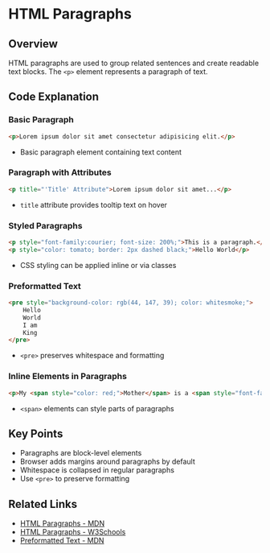 # HTML Paragraphs

## Overview
HTML paragraphs are used to group related sentences and create readable text blocks. The `<p>` element represents a paragraph of text.

## Code Explanation

### Basic Paragraph
```html
<p>Lorem ipsum dolor sit amet consectetur adipisicing elit.</p>
```
- Basic paragraph element containing text content

### Paragraph with Attributes
```html
<p title="'Title' Attribute">Lorem ipsum dolor sit amet...</p>
```
- `title` attribute provides tooltip text on hover

### Styled Paragraphs
```html
<p style="font-family:courier; font-size: 200%;">This is a paragraph.</p>
<p style="color: tomato; border: 2px dashed black;">Hello World</p>
```
- CSS styling can be applied inline or via classes

### Preformatted Text
```html
<pre style="background-color: rgb(44, 147, 39); color: whitesmoke;">
    Hello
    World
    I am
    King
</pre>
```
- `<pre>` preserves whitespace and formatting

### Inline Elements in Paragraphs
```html
<p>My <span style="color: red;">Mother</span> is a <span style="font-family: Verdana;">Teacher</span>.</p>
```
- `<span>` elements can style parts of paragraphs

## Key Points
- Paragraphs are block-level elements
- Browser adds margins around paragraphs by default
- Whitespace is collapsed in regular paragraphs
- Use `<pre>` to preserve formatting

## Related Links
- [HTML Paragraphs - MDN](https://developer.mozilla.org/en-US/docs/Web/HTML/Element/p)
- [HTML Paragraphs - W3Schools](https://www.w3schools.com/html/html_paragraphs.asp)
- [Preformatted Text - MDN](https://developer.mozilla.org/en-US/docs/Web/HTML/Element/pre)